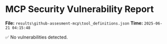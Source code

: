 # MCP Security Vulnerability Report
**File:** `results\github-assesment-mcp\tool_definitions.json`
**Time:** `2025-06-21 04:15:48`

✅ No vulnerabilities detected.